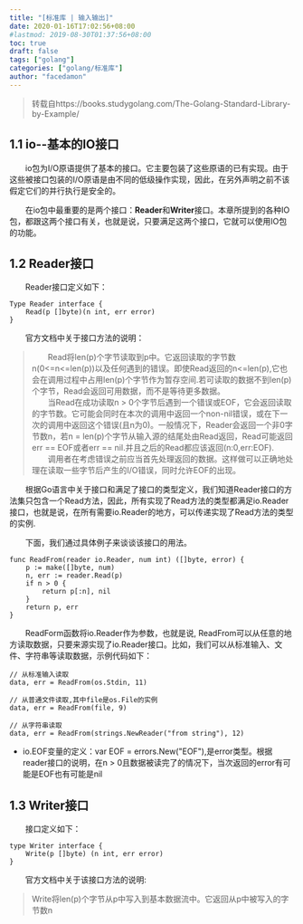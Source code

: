 ```yaml
---
title: "[标准库 | 输入输出]"
date: 2020-01-16T17:02:56+08:00
#lastmod: 2019-08-30T01:37:56+08:00
toc: true
draft: false
tags: ["golang"]
categories: ["golang/标准库"]
author: "facedamon"
---
```


> 转载自https://books.studygolang.com/The-Golang-Standard-Library-by-Example/


## 1.1 io--基本的IO接口
&emsp;&emsp;io包为I/O原语提供了基本的接口。它主要包装了这些原语的已有实现。由于这些被接口包装的I/O原语是由不同的低级操作实现，因此，在另外声明之前不该假定它们的并行执行是安全的。

&emsp;&emsp;在io包中最重要的是两个接口：**Reader**和**Writer**接口。本章所提到的各种IO包，都跟这两个接口有关，也就是说，只要满足这两个接口，它就可以使用IO包的功能。


## 1.2 Reader接口
&emsp;&emsp;Reader接口定义如下：
```
Type Reader interface {
    Read(p []byte)(n int, err error)
}
```
&emsp;&emsp;官方文档中关于接口方法的说明：

> &emsp;&emsp;Read将len(p)个字节读取到p中。它返回读取的字节数n(0<=n<=len(p))以及任何遇到的错误。即使Read返回的n<=len(p),它也会在调用过程中占用len(p)个字节作为暂存空间.若可读取的数据不到len(p)个字节，Read会返回可用数据，而不是等待更多数据。
<br>&emsp;&emsp;当Read在成功读取n > 0个字节后遇到一个错误或EOF，它会返回读取的字节数。它可能会同时在本次的调用中返回一个non-nil错误，或在下一次的调用中返回这个错误(且n为0)。一般情况下，Reader会返回一个非0字节数n，若n = len(p)个字节从输入源的结尾处由Read返回，Read可能返回err == EOF或者err == nil.并且之后的Read都应该返回(n:0,err:EOF).
<br>&emsp;&emsp;调用者在考虑错误之前应当首先处理返回的数据。这样做可以正确地处理在读取一些字节后产生的I/O错误，同时允许EOF的出现。

&emsp;&emsp;根据Go语言中关于接口和满足了接口的类型定义，我们知道Reader接口的方法集只包含一个Read方法，因此，所有实现了Read方法的类型都满足io.Reader接口，也就是说，在所有需要io.Reader的地方，可以传递实现了Read方法的类型的实例.

&emsp;&emsp;下面，我们通过具体例子来谈谈该接口的用法。

```
func ReadFrom(reader io.Reader, num int) ([]byte, error) {
    p := make([]byte, num)
    n, err := reader.Read(p)
    if n > 0 {
        return p[:n], nil
    }
    return p, err
}
```

&emsp;&emsp;ReadForm函数将io.Reader作为参数，也就是说, ReadFrom可以从任意的地方读取数据，只要来源实现了io.Reader接口。比如，我们可以从标准输入、文件、字符串等读取数据，示例代码如下：

```
// 从标准输入读取
data, err = ReadFrom(os.Stdin, 11)

// 从普通文件读取,其中file是os.File的实例
data, err = ReadFrom(file, 9)

// 从字符串读取
data, err = ReadFrom(strings.NewReader("from string"), 12)
```

- io.EOF变量的定义：var EOF = errors.New("EOF"),是error类型。根据reader接口的说明，在n > 0且数据被读完了的情况下，当次返回的error有可能是EOF也有可能是nil


## 1.3 Writer接口
&emsp;&emsp;接口定义如下：
```
type Writer interface {
    Write(p []byte) (n int, err error)
}
```
&emsp;&emsp;官方文档中关于该接口方法的说明:

> Write将len(p)个字节从p中写入到基本数据流中。它返回从p中被写入的字节数n